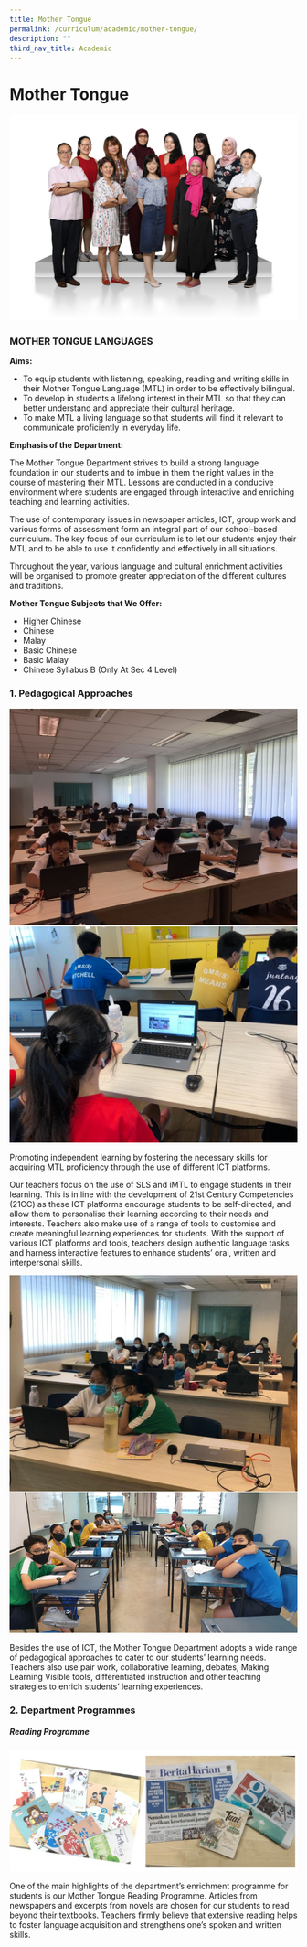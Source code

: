 ```yaml
---
title: Mother Tongue
permalink: /curriculum/academic/mother-tongue/
description: ""
third_nav_title: Academic
---
```

# **Mother Tongue**

![](/images/Mother-Tongue-2048x1463.jpg)

### MOTHER TONGUE LANGUAGES

**Aims:**

* To equip students with listening, speaking, reading and writing skills in their Mother Tongue Language (MTL) in order to be effectively bilingual.
* To develop in students a lifelong interest in their MTL so that they can better understand and appreciate their cultural heritage.
* To make MTL a living language so that students will find it relevant to communicate proficiently in everyday life.
 

**Emphasis of the Department:**

The Mother Tongue Department strives to build a strong language foundation in our students and to imbue in them the right values in the course of mastering their MTL. Lessons are conducted in a conducive environment where students are engaged through interactive and enriching teaching and learning activities.

The use of contemporary issues in newspaper articles, ICT, group work and various forms of assessment form an integral part of our school-based curriculum. The key focus of our curriculum is to let our students enjoy their MTL and to be able to use it confidently and effectively in all situations.

Throughout the year, various language and cultural enrichment activities will be organised to promote greater appreciation of the different cultures and traditions.


**Mother Tongue Subjects that We Offer:**

* Higher Chinese   
* Chinese   
* Malay   
* Basic Chinese    
* Basic Malay   
* Chinese Syllabus B (Only At Sec 4 Level)

### 1. Pedagogical Approaches

![](/images/Pedagogical-Approach-1.jpg)
![](/images/Pedagogical-Approach-2.jpg)

Promoting independent learning by fostering the necessary skills for acquiring MTL proficiency through the use of different ICT platforms.

Our teachers focus on the use of SLS and iMTL to engage students in their learning. This is in line with the development of 21st Century Competencies (21CC) as these ICT platforms encourage students to be self-directed, and allow them to personalise their learning according to their needs and interests. Teachers also make use of a range of tools to customise and create meaningful learning experiences for students. With the support of various ICT platforms and tools, teachers design authentic language tasks and harness interactive features to enhance students’ oral, written and interpersonal skills.

![](/images/Pedagogical-Approach-3.jpg)
![](/images/Pedagogical-Approach-4.png)

Besides the use of ICT, the Mother Tongue Department adopts a wide range of pedagogical approaches to cater to our students’ learning needs. Teachers also use pair work, collaborative learning, debates, Making Learning Visible tools, differentiated instruction and other teaching strategies to enrich students’ learning experiences.

### 2\. Department Programmes

##### Reading Programme

![](/images/Reading-Programme-1.png)

One of the main highlights of the department’s enrichment programme for students is our Mother Tongue Reading Programme. Articles from newspapers and excerpts from novels are chosen for our students to read beyond their textbooks. Teachers firmly believe that extensive reading helps to foster language acquisition and strengthens one’s spoken and written skills.